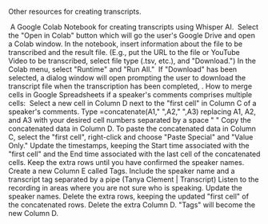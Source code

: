 Other resources for creating transcripts.

 A Google Colab Notebook for creating transcripts using Whisper AI. 
Select the "Open in Colab" button which will go the user's Google Drive and open a Colab window.
In the notebook, insert information about the file to be transcribed and the result file. (E.g., put the URL to the file or YouTube Video to be transcribed, select file type (.tsv, etc.), and "Download.")
In the Colab menu, select "Runtime" and "Run All."
 If "Download" has been selected, a dialog window will open prompting the user to download the transcript file when the transcription has been completed, .
How to merge cells in Google Spreadsheets if a speaker's comments comprises multiple cells: 
Select a new cell in Column D next to the "first cell" in Column C of a speaker's comments.
Type =concatenate(A1," ",A2," ",A3) replacing A1, A2, and A3 with your desired cell numbers separated by a space " "
Copy the concatenated data in Column D.
To paste the concatenated data in Column C, select the "first cell", right-click and choose "Paste Special" and "Value Only."
Update the timestamps, keeping the Start time associated with the "first cell" and the End time associated with the last cell of the concatenated cells. Keep the extra rows until you have confirmed the speaker names.
Create a new Column E called Tags. Include the speaker name and a transcript tag separated by a pipe (Tanya Clement | Transcript)
Listen to the recording in areas where you are not sure who is speaking. Update the speaker names.
Delete the extra rows, keeping the updated "first cell" of the concatenated rows.
Delete the extra Column D. "Tags" will become the new Column D. 


